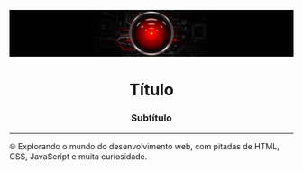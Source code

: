 ![](banner.jpg)
<h1 align="center">Título</h1>
<h3 align="center">Subtítulo</h3>
<hr>
🌐 Explorando o mundo do desenvolvimento web, com pitadas de HTML, CSS, JavaScript e muita curiosidade. 

